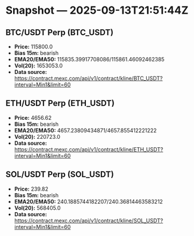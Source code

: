 # Snapshot — 2025-09-13T21:51:44Z

## BTC/USDT Perp (BTC_USDT)
- **Price:** 115800.0
- **Bias 15m:** bearish
- **EMA20/EMA50:** 115835.39917708086/115861.46092462385
- **Vol(20):** 1653053.0
- **Data source:** https://contract.mexc.com/api/v1/contract/kline/BTC_USDT?interval=Min1&limit=60

## ETH/USDT Perp (ETH_USDT)
- **Price:** 4656.62
- **Bias 15m:** bearish
- **EMA20/EMA50:** 4657.23809434871/4657.855412221222
- **Vol(20):** 220723.0
- **Data source:** https://contract.mexc.com/api/v1/contract/kline/ETH_USDT?interval=Min1&limit=60

## SOL/USDT Perp (SOL_USDT)
- **Price:** 239.82
- **Bias 15m:** bearish
- **EMA20/EMA50:** 240.1885744182207/240.36814463583212
- **Vol(20):** 568405.0
- **Data source:** https://contract.mexc.com/api/v1/contract/kline/SOL_USDT?interval=Min1&limit=60

